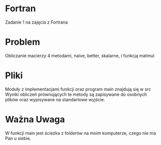 # Fortran
Zadanie 1 na zajęcia z Fortrana

# Problem
Obliczanie macierzy 4 metodami, naive, better, skalarne, i funkcją matmul 

# Pliki
Moduły z implementacjami funkcji oraz program main znajdują się w src
Wyniki obliczeń prównujących te metody są zapisywane do osobnych plików oraz wypisywane na standartowe wyjście.
# Ważna Uwaga
W funkcji main jest ścieżka z folderów na moim komputerze, czego nie ma Pan u siebie.
